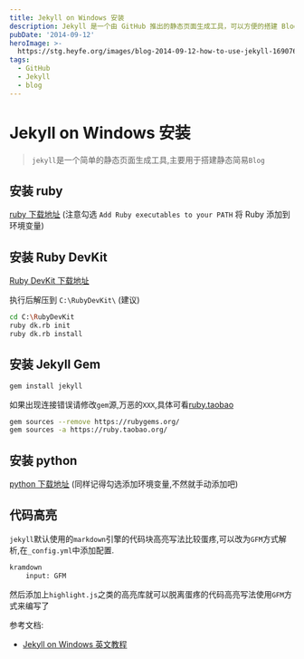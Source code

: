 ```yaml
---
title: Jekyll on Windows 安装
description: Jekyll 是一个由 GitHub 推出的静态页面生成工具，可以方便的搭建 Blog，本文记录如何在 Windows 中进行 Jekyll 的安装。
pubDate: '2014-09-12'
heroImage: >-
  https://stg.heyfe.org/images/blog-2014-09-12-how-to-use-jekyll-1690763385048.png
tags:
  - GitHub
  - Jekyll
  - blog
---
```


# Jekyll on Windows 安装

> `jekyll`是一个简单的静态页面生成工具,主要用于搭建静态简易`Blog`

## 安装 ruby

[ruby 下载地址](http://rubyinstaller.org/downloads/) (注意勾选 `Add Ruby executables to your PATH` 将 Ruby 添加到环境变量)

## 安装 Ruby DevKit

[Ruby DevKit 下载地址](http://rubyinstaller.org/downloads/)

执行后解压到 `C:\RubyDevKit\` (建议)

```bash
cd C:\RubyDevKit
ruby dk.rb init
ruby dk.rb install
```

## 安装 Jekyll Gem

```bash
gem install jekyll
```

如果出现连接错误请修改`gem`源,万恶的`XXX`,具体可看[ruby.taobao](http://ruby.taobao.org/)

```bash
gem sources --remove https://rubygems.org/
gem sources -a https://ruby.taobao.org/
```

## 安装 python

[python 下载地址](https://www.python.org/download/releases/2.7.8/) (同样记得勾选添加环境变量,不然就手动添加吧)

## 代码高亮

`jekyll`默认使用的`markdown`引擎的代码块高亮写法比较蛋疼,可以改为`GFM`方式解析,在`_config.yml`中添加配置.

```xml
kramdown
    input: GFM
```

然后添加上`highlight.js`之类的高亮库就可以脱离蛋疼的代码高亮写法使用`GFM`方式来编写了

参考文档:

-   [Jekyll on Windows 英文教程](http://jekyll-windows.juthilo.com/ 'Jekyll on Windows')
